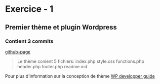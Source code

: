 # Exercice - 1
## Premier thème et plugin  Wordpress
### Contient 3 commits

[github-page](https://williamrobert-coyle.github.io/31w_cours/)
> Le thème conient 5 fichiers:
index.php
style.css
functions.php
header.php
footer.php
readme.md

Pour plus d'information sur la conception de thème
[WP developper guide](https://developper.wordpress.org/theme)